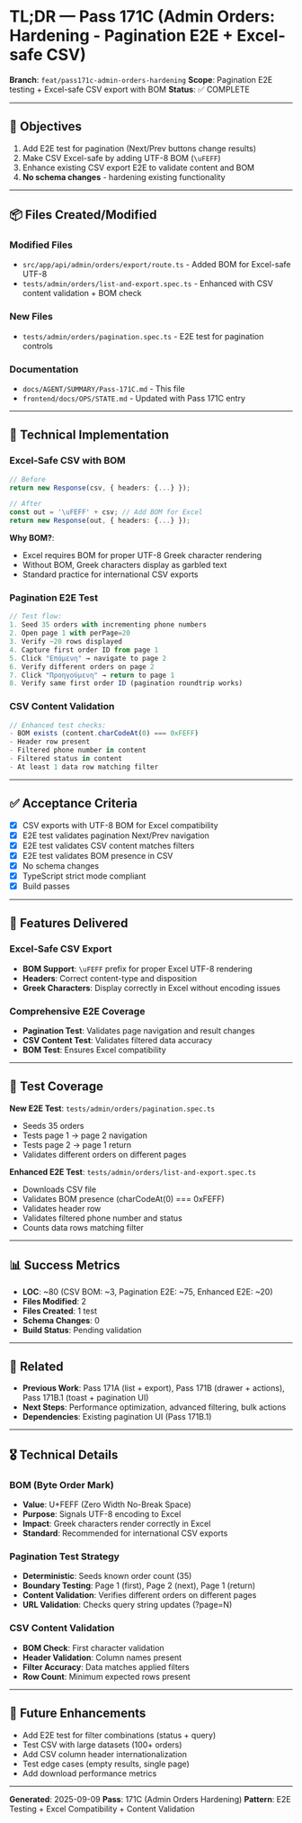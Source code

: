 # TL;DR — Pass 171C (Admin Orders: Hardening - Pagination E2E + Excel-safe CSV)

**Branch**: `feat/pass171c-admin-orders-hardening`
**Scope**: Pagination E2E testing + Excel-safe CSV export with BOM
**Status**: ✅ COMPLETE

---

## 🎯 Objectives

1. Add E2E test for pagination (Next/Prev buttons change results)
2. Make CSV Excel-safe by adding UTF-8 BOM (`\uFEFF`)
3. Enhance existing CSV export E2E to validate content and BOM
4. **No schema changes** - hardening existing functionality

---

## 📦 Files Created/Modified

### Modified Files
- `src/app/api/admin/orders/export/route.ts` - Added BOM for Excel-safe UTF-8
- `tests/admin/orders/list-and-export.spec.ts` - Enhanced with CSV content validation + BOM check

### New Files
- `tests/admin/orders/pagination.spec.ts` - E2E test for pagination controls

### Documentation
- `docs/AGENT/SUMMARY/Pass-171C.md` - This file
- `frontend/docs/OPS/STATE.md` - Updated with Pass 171C entry

---

## 🔧 Technical Implementation

### Excel-Safe CSV with BOM
```typescript
// Before
return new Response(csv, { headers: {...} });

// After
const out = '\uFEFF' + csv; // Add BOM for Excel
return new Response(out, { headers: {...} });
```

**Why BOM?**:
- Excel requires BOM for proper UTF-8 Greek character rendering
- Without BOM, Greek characters display as garbled text
- Standard practice for international CSV exports

### Pagination E2E Test
```typescript
// Test flow:
1. Seed 35 orders with incrementing phone numbers
2. Open page 1 with perPage=20
3. Verify ~20 rows displayed
4. Capture first order ID from page 1
5. Click "Επόμενη" → navigate to page 2
6. Verify different orders on page 2
7. Click "Προηγούμενη" → return to page 1
8. Verify same first order ID (pagination roundtrip works)
```

### CSV Content Validation
```typescript
// Enhanced test checks:
- BOM exists (content.charCodeAt(0) === 0xFEFF)
- Header row present
- Filtered phone number in content
- Filtered status in content
- At least 1 data row matching filter
```

---

## ✅ Acceptance Criteria

- [x] CSV exports with UTF-8 BOM for Excel compatibility
- [x] E2E test validates pagination Next/Prev navigation
- [x] E2E test validates CSV content matches filters
- [x] E2E test validates BOM presence in CSV
- [x] No schema changes
- [x] TypeScript strict mode compliant
- [x] Build passes

---

## 🎨 Features Delivered

### Excel-Safe CSV Export
- **BOM Support**: `\uFEFF` prefix for proper Excel UTF-8 rendering
- **Headers**: Correct content-type and disposition
- **Greek Characters**: Display correctly in Excel without encoding issues

### Comprehensive E2E Coverage
- **Pagination Test**: Validates page navigation and result changes
- **CSV Content Test**: Validates filtered data accuracy
- **BOM Test**: Ensures Excel compatibility

---

## 🧪 Test Coverage

**New E2E Test**: `tests/admin/orders/pagination.spec.ts`
- Seeds 35 orders
- Tests page 1 → page 2 navigation
- Tests page 2 → page 1 return
- Validates different orders on different pages

**Enhanced E2E Test**: `tests/admin/orders/list-and-export.spec.ts`
- Downloads CSV file
- Validates BOM presence (charCodeAt(0) === 0xFEFF)
- Validates header row
- Validates filtered phone number and status
- Counts data rows matching filter

---

## 📊 Success Metrics

- **LOC**: ~80 (CSV BOM: ~3, Pagination E2E: ~75, Enhanced E2E: ~20)
- **Files Modified**: 2
- **Files Created**: 1 test
- **Schema Changes**: 0
- **Build Status**: Pending validation

---

## 🔗 Related

- **Previous Work**: Pass 171A (list + export), Pass 171B (drawer + actions), Pass 171B.1 (toast + pagination UI)
- **Next Steps**: Performance optimization, advanced filtering, bulk actions
- **Dependencies**: Existing pagination UI (Pass 171B.1)

---

## 🎖️ Technical Details

### BOM (Byte Order Mark)
- **Value**: U+FEFF (Zero Width No-Break Space)
- **Purpose**: Signals UTF-8 encoding to Excel
- **Impact**: Greek characters render correctly in Excel
- **Standard**: Recommended for international CSV exports

### Pagination Test Strategy
- **Deterministic**: Seeds known order count (35)
- **Boundary Testing**: Page 1 (first), Page 2 (next), Page 1 (return)
- **Content Validation**: Verifies different orders on different pages
- **URL Validation**: Checks query string updates (?page=N)

### CSV Content Validation
- **BOM Check**: First character validation
- **Header Validation**: Column names present
- **Filter Accuracy**: Data matches applied filters
- **Row Count**: Minimum expected rows present

---

## 🚀 Future Enhancements

- Add E2E test for filter combinations (status + query)
- Test CSV with large datasets (100+ orders)
- Add CSV column header internationalization
- Test edge cases (empty results, single page)
- Add download performance metrics

---

**Generated**: 2025-09-09
**Pass**: 171C (Admin Orders Hardening)
**Pattern**: E2E Testing + Excel Compatibility + Content Validation
